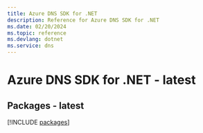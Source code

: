 ```yaml
---
title: Azure DNS SDK for .NET
description: Reference for Azure DNS SDK for .NET
ms.date: 02/20/2024
ms.topic: reference
ms.devlang: dotnet
ms.service: dns
---
```

# Azure DNS SDK for .NET - latest
## Packages - latest
[!INCLUDE [packages](dns-index.md)]